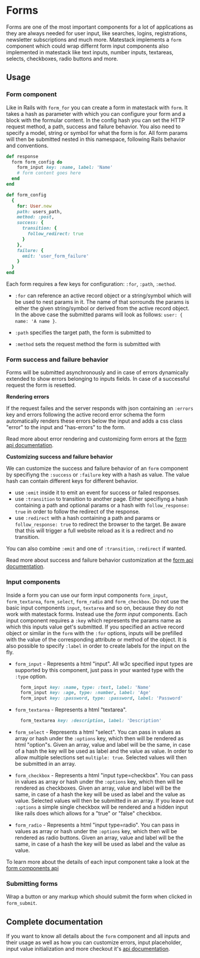 # Forms

Forms are one of the most important components for a lot of applications as they are always needed for user input, like searches, logins, registrations, newsletter subscriptions and much more. Matestack implements a `form` component which could wrap differnt form input components also implemented in matestack like text inputs, number inputs, textareas, selects, checkboxes, radio buttons and more.


## Usage

### Form component

Like in Rails with `form_for` you can create a form in matestack with `form`. It takes a hash as parameter with which you can configure your form and a block with the formular content. In the config hash you can set the HTTP request method, a path, success and failure behavior. You also need to specify a model, string or symbol for what the form is for. All form params will then be submitted nested in this namespace, following Rails behavior and conventions.

```ruby
def response
  form form_config do
    form_input key: :name, label: 'Name'
    # form content goes here
  end
end

def form_config
  {
    for: User.new
    path: users_path,
    method: :post,
    success: {
      transition: {
        follow_redirect: true
      }
    },
    failure: {
      emit: 'user_form_failure'
    }
  }
end
```

Each form requires a few keys for configuration: `:for`, `:path`, `:method`. 

* `:for` can reference an active record object or a string/symbol which will be used to nest params in it. The name of that sorrounds the params is either the given string/symbol or derived from the active record object. In the above case the submitted params will look as follows: `user: { name: 'A name }`.

* `:path` specifies the target path, the form is submitted to 
  
* `:method` sets the request method the form is submitted with

### Form success and failure behavior

Forms will be submitted asynchronously and in case of errors dynamically extended to show errors belonging to inputs fields. In case of a successful request the form is resetted.

**Rendering errors**

If the request failes and the server responds with json containing an `:errors` key and errors following the active record error schema the form automatically renders these errors below the input and adds a css class "error" to the input and "has-errors" to the form. 

Read more about error rendering and customizing form errors at the [form api documentation](/docs/api/100-components/form.md). 

**Customizing success and failure behavior**

We can customize the success and failure behavior of an `form` component by specifiyng the `:success` or `:failure` key with a hash as value. The value hash can contain different keys for different behavior. 

* use `:emit` inside it to emit an event for success or failed responses. 
* use `:transition` to transition to another page. Either specifiyng a hash containing a path and optional params or a hash with `follow_response: true` in order to follow the redirect of the response.
* use `:redirect` with a hash containing a path and params or `follow_response: true` to redirect the browser to the target. Be aware that this will trigger a full website reload as it is a redirect and no transition.

You can also combine `:emit` and one of `:transition`, `:redirect` if wanted.

Read more about success and failure behavior customization at the [form api documentation](/docs/api/100-components/form.md). 

### Input components

Inside a form you can use our form input components `form_input`, `form_textarea`, `form_select`, `form_radio` and `form_checkbox`. Do not use the basic input components `input`, `textarea` and so on, because they do not work with matestack forms. Instead use the _form input_ components. Each input component requires a `:key` which represents the params name as which this inputs value get's submitted. If you specified an active record object or similar in the `form` with the `:for` options, inputs will be prefilled with the value of the corresponding attribute or method of the object. It is also possible to specify `:label` in order to create labels for the input on the fly. 

* `form_input` - Represents a html "input". All w3c specified input types are supported by this component, just pass in your wanted type with the `:type` option. 
  ```ruby
    form_input key: :name, type: :text, label: 'Name'
    form_input key: :age, type: :number, label: 'Age'
    form_input key: :password, type: :password, label: 'Password'
  ```

* `form_textarea` - Represents a html "textarea".
  ```ruby
    form_textarea key: :description, label: 'Description'
  ```

* `form_select` - Represents a html "select". You can pass in values as array or hash under the `:options` key, which then will be rendered as html "option"s. Given an array, value and label will be the same, in case of a hash the key will be used as label and the value as value. In order to allow multiple selections set `multiple: true`. Selected values will then be submitted in an array.
  
* `form_checkbox` - Represents a html "input type=checkbox". You can pass in values as array or hash under the `:options` key, which then will be rendered as checkboxes. Given an array, value and label will be the same, in case of a hash the key will be used as label and the value as value. Selected values will then be submitted in an array. If you leave out `:options` a simple single checkbox will be rendered and a hidden input like rails does which allows for a "true" or "false" checkbox.

* `form_radio` - Represents a html "input type=radio". You can pass in values as array or hash under the `:options` key, which then will be rendered as radio buttons. Given an array, value and label will be the same, in case of a hash the key will be used as label and the value as value.

To learn more about the details of each input component take a look at the [form components api](/docs/api/100-components/form.md)

### Submitting forms

Wrap a button or any markup which should submit the form when clicked in `form_submit`.


## Complete documentation

If you want to know all details about the `form` component and all inputs and their usage as well as how you can customize errors, input placeholder, input value initialization and more checkout it's [api documentation](/docs/api/100-components/form.md).